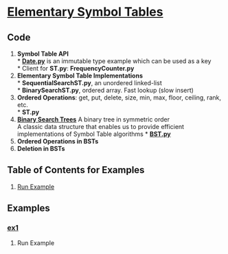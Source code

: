 # [Elementary Symbol Tables](http://algs4.cs.princeton.edu/31elementary/)

## Code
  1. **Symbol Table API**     
    * [**Date.py**](../py/AlgsSedgewickWayne/Date.py) is an immutable type example which can be used as a key    
    * Client for **ST.py**: **FrequencyCounter.py**    
  2. **Elementary Symbol Table Implementations**    
    * **SequentialSearchST.py**, an unordered linked-list    
    * **BinarySearchST.py**, ordered array. Fast lookup (slow insert)    
  3. **Ordered Operations**: get, put, delete, size, min, max, floor, ceiling, rank, etc.    
    * **ST.py**    
  4. [**Binary Search Trees**](http://algs4.cs.princeton.edu/32bst) A binary tree in symmetric order    
    A classic data structure that enables us to provide efficient 
    implementations of Symbol Table algorithms
    * [**BST.py**](../py/AlgsSedgewickWayne/BST.py)    
  5. **Ordered Operations in BSTs**    
  6. **Deletion in BSTs**    

## Table of Contents for Examples
  1. [Run Example](#ex1)

## Examples 
### [ex1](#table-of-contents-for-examples)
1. Run Example
